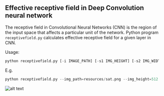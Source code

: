 ## Effective receptive field in Deep Convolution neural network

The receptive field in Convolutional Neural Networks (CNN) is the region of the input space that affects a particular unit of the network. Python program ```receptivefield.py``` calculates effective receptive field for a given layer in CNN.  

Usage: 
```python
python receptivefield.py [-i IMAGE_PATH] [-s1 IMG_HEIGHT] [-s2 IMG_WIDTH] [-l LAYER_NAME]
```

E.g.
```python
python receptivefield.py --img_path=resources/sat.png --img_height=512 --img_width=512 --layer_name=down5_conv2
```

![alt text](resources/receptive_viz.gif "receptive field gif")